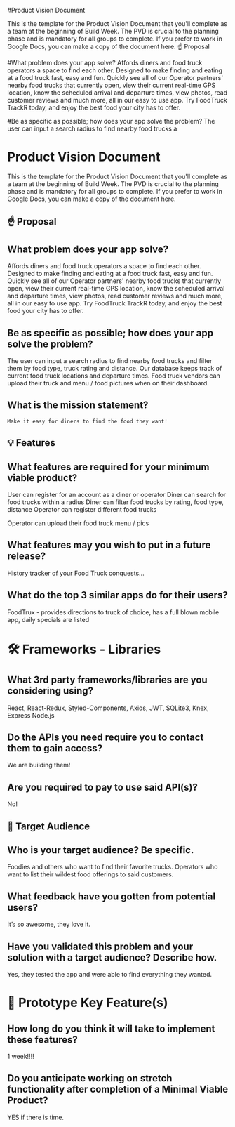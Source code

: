 #Product Vision Document

This is the template for the Product Vision Document that you'll complete as a team at the beginning of Build Week. The PVD is crucial to the planning phase and is mandatory for all groups to complete.
If you prefer to work in Google Docs, you can make a copy of the document here.
☝️ Proposal

#What problem does your app solve?
Affords diners and food truck operators a space to find each other. Designed to make finding and eating at a food truck fast, easy and fun. Quickly see all of our Operator partners' nearby food trucks that currently open, view their current real-time GPS location, know the scheduled arrival and departure times, view photos, read customer reviews and much more, all in our easy to use app. Try FoodTruck TrackR today, and enjoy the best food your city has to offer.

#Be as specific as possible; how does your app solve the problem?
The user can input a search radius to find nearby food trucks a
# Product Vision Document

This is the template for the Product Vision Document that you'll complete as a team at the beginning of Build Week. The PVD is crucial to the planning phase and is mandatory for all groups to complete.
If you prefer to work in Google Docs, you can make a copy of the document here.
## ☝️ Proposal

## What problem does your app solve?
Affords diners and food truck operators a space to find each other. Designed to make finding and eating at a food truck fast, easy and fun. Quickly see all of our Operator partners' nearby food trucks that currently open, view their current real-time GPS location, know the scheduled arrival and departure times, view photos, read customer reviews and much more, all in our easy to use app. Try FoodTruck TrackR today, and enjoy the best food your city has to offer.

## Be as specific as possible; how does your app solve the problem?
The user can input a search radius to find nearby food trucks and filter them by food type, truck rating and distance. Our database keeps track of current food truck locations and departure times. 
Food truck vendors can upload their truck and menu / food pictures when on their dashboard. 

## What is the mission statement?
	Make it easy for diners to find the food they want!

## 💡 Features

## What features are required for your minimum viable product?	

User can register for an account as a diner or operator 	Diner can search for food trucks within a radius 	Diner can filter food trucks by rating, food type, distance 	Operator can register different food trucks

Operator can upload their food truck menu / pics

## What features may you wish to put in a future release?
History tracker of your Food Truck conquests...

## What do the top 3 similar apps do for their users?
FoodTrux - provides directions to truck of choice, has a full blown mobile app, daily specials are listed

# 🛠 Frameworks - Libraries

## What 3rd party frameworks/libraries are you considering using?
React, React-Redux, Styled-Components, Axios, JWT, SQLite3, Knex, Express Node.js

## Do the APIs you need require you to contact them to gain access?
 We are building them!

## Are you required to pay to use said API(s)?
No!

## 🎯 Target Audience

## Who is your target audience? Be specific.
Foodies and others who want to find their favorite trucks. Operators who want to list their wildest food offerings to said customers. 

## What feedback have you gotten from potential users?
It’s so awesome, they love it.

## Have you validated this problem and your solution with a target audience? Describe how.
Yes, they tested the app and were able to find everything they wanted.

# 🔑 Prototype Key Feature(s)

## How long do you think it will take to implement these features?
1 week!!!!

## Do you anticipate working on stretch functionality after completion of a Minimal Viable Product?
YES if there is time.
